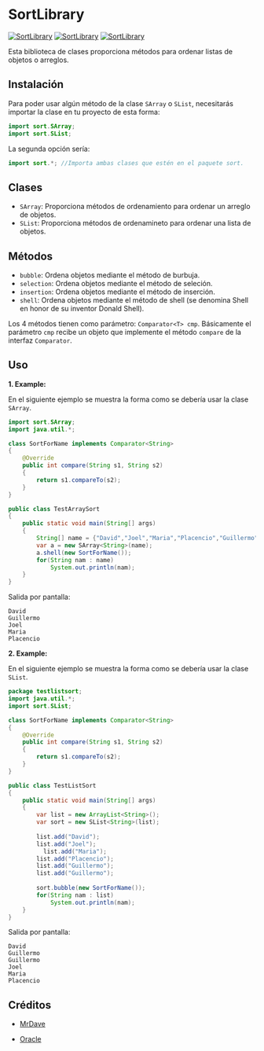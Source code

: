 # SortLibrary
[![SortLibrary](https://shields.southcla.ws/badge/SortLibrary-v1.0-2f2f2f.svg?style=flat-square)](https://github.com/MrDave1999/SortLibrary)
[![SortLibrary](https://shields.southcla.ws/badge/Java-SortingMethods-2f2f2f.svg?style=flat-square)](https://github.com/MrDave1999/SortLibrary)
[![SortLibrary](https://shields.southcla.ws/badge/JDK13-NetBeans-2f2f2f.svg?style=flat-square)](https://github.com/MrDave1999/SortLibrary)

Esta biblioteca de clases proporciona métodos para ordenar listas de objetos o arreglos.

## Instalación

Para poder usar algún método de la clase `SArray` o `SList`, necesitarás importar la clase en tu proyecto de esta forma:
```Java
import sort.SArray;
import sort.SList;
```
La segunda opción sería:
```Java
import sort.*; //Importa ambas clases que estén en el paquete sort.
```

## Clases

- `SArray`: Proporciona métodos de ordenamiento para ordenar un arreglo de objetos.
- `SList`: Proporciona métodos de ordenamineto para ordenar una lista de objetos.

## Métodos

- `bubble`: Ordena objetos mediante el método de burbuja.
- `selection`: Ordena objetos mediante el método de seleción.
- `insertion`: Ordena objetos mediante el método de inserción.
- `shell`: Ordena objetos mediante el método de shell (se denomina Shell en honor de su inventor Donald Shell).

Los 4 métodos tienen como parámetro: `Comparator<T> cmp`. Básicamente el parámetro `cmp` recibe un objeto que implemente el método `compare` de la interfaz `Comparator`.

## Uso

**1. Example:**

En el siguiente ejemplo se muestra la forma como se debería usar la clase `SArray`.
```Java
import sort.SArray;
import java.util.*;

class SortForName implements Comparator<String>
{
    @Override
    public int compare(String s1, String s2)
    {
        return s1.compareTo(s2);
    }
}

public class TestArraySort
{  
    public static void main(String[] args) 
    {
        String[] name = {"David","Joel","Maria","Placencio","Guillermo"};
        var a = new SArray<String>(name);
        a.shell(new SortForName());
        for(String nam : name)
            System.out.println(nam);
    }
}
```
Salida por pantalla:
```
David
Guillermo
Joel
Maria
Placencio
```

**2. Example:**

En el siguiente ejemplo se muestra la forma como se debería usar la clase `SList`.
```Java
package testlistsort;
import java.util.*;
import sort.SList;

class SortForName implements Comparator<String>
{
    @Override
    public int compare(String s1, String s2)
    {
        return s1.compareTo(s2);
    }
}

public class TestListSort 
{
    public static void main(String[] args) 
    {
        var list = new ArrayList<String>();
        var sort = new SList<String>(list);
	
        list.add("David");
        list.add("Joel");
	      list.add("Maria");
        list.add("Placencio");
        list.add("Guillermo");
        list.add("Guillermo");
        
        sort.bubble(new SortForName());
        for(String nam : list)
            System.out.println(nam);
    }
}
```
Salida por pantalla:
```
David
Guillermo
Guillermo
Joel
Maria
Placencio
```

## Créditos

- [MrDave](https://github.com/MrDave1999)

- [Oracle](https://github.com/oracle)
